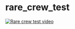 # rare_crew_test


[![Rare crew test video](https://img.youtube.com/vi/YOUTUBE_VIDEO_ID_HERE/0.jpg)](https://www.youtube.com/watch?v=6Dn2ECFsuEA)

